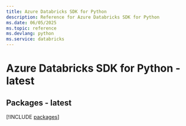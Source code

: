 ```yaml
---
title: Azure Databricks SDK for Python
description: Reference for Azure Databricks SDK for Python
ms.date: 06/05/2025
ms.topic: reference
ms.devlang: python
ms.service: databricks
---
```

# Azure Databricks SDK for Python - latest
## Packages - latest
[!INCLUDE [packages](databricks-index.md)]